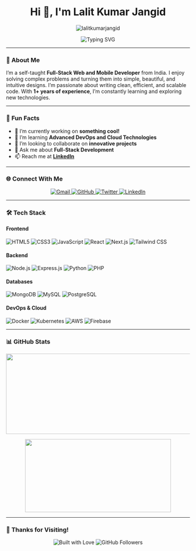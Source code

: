 <h1 align="center">Hi 👋, I'm Lalit Kumar Jangid</h1>
<p align="center">
  <img src="https://komarev.com/ghpvc/?username=lalitkumarjangid&label=Profile%20views&color=0e75b6&style=flat" alt="lalitkumarjangid" />
</p>

<p align="center">
  <img src="https://readme-typing-svg.herokuapp.com?font=Fira+Code&size=24&duration=3000&color=00FF00&center=true&vCenter=true&width=800&lines=Welcome+to+my+GitHub+Profile!;Full-Stack+Web+%26+Mobile+Developer;Turning+Complex+Problems+into+Simple+Solutions" alt="Typing SVG" />
</p>

---

### 🚀 **About Me**
I’m a self-taught **Full-Stack Web and Mobile Developer** from India. I enjoy solving complex problems and turning them into simple, beautiful, and intuitive designs. I’m passionate about writing clean, efficient, and scalable code. With **1+ years of experience**, I’m constantly learning and exploring new technologies.

---

### 🎯 **Fun Facts**
- 🔭 I’m currently working on **something cool!**
- 🌱 I’m learning **Advanced DevOps and Cloud Technologies**
- 👯 I’m looking to collaborate on **innovative projects**
- 💬 Ask me about **Full-Stack Development**
- 📫 Reach me at **[LinkedIn](https://www.linkedin.com/in/lalitkumarjangid)**

---

### 🌐 **Connect With Me**
<p align="center">
  <a href="mailto:erlalitkumar2005@gmail.com">
    <img src="https://img.shields.io/badge/Gmail-D14836?style=for-the-badge&logo=gmail&logoColor=white" alt="Gmail" />
  </a>
  <a href="https://www.github.com/lalitkumarjangid">
    <img src="https://img.shields.io/badge/GitHub-100000?style=for-the-badge&logo=github&logoColor=white" alt="GitHub" />
  </a>
  <a href="https://twitter.com/lkjlalitkumar">
    <img src="https://img.shields.io/badge/Twitter-1DA1F2?style=for-the-badge&logo=twitter&logoColor=white" alt="Twitter" />
  </a>
  <a href="https://www.linkedin.com/in/lalitkumarjangid">
    <img src="https://img.shields.io/badge/LinkedIn-0077B5?style=for-the-badge&logo=linkedin&logoColor=white" alt="LinkedIn" />
  </a>
</p>

---

### 🛠️ **Tech Stack**
#### **Frontend**
![HTML5](https://img.shields.io/badge/HTML5-E34F26?style=for-the-badge&logo=html5&logoColor=white)
![CSS3](https://img.shields.io/badge/CSS3-1572B6?style=for-the-badge&logo=css3&logoColor=white)
![JavaScript](https://img.shields.io/badge/JavaScript-F7DF1E?style=for-the-badge&logo=javascript&logoColor=black)
![React](https://img.shields.io/badge/React-20232A?style=for-the-badge&logo=react&logoColor=61DAFB)
![Next.js](https://img.shields.io/badge/Next.js-000000?style=for-the-badge&logo=next.js&logoColor=white)
![Tailwind CSS](https://img.shields.io/badge/Tailwind_CSS-38B2AC?style=for-the-badge&logo=tailwind-css&logoColor=white)

#### **Backend**
![Node.js](https://img.shields.io/badge/Node.js-43853D?style=for-the-badge&logo=node.js&logoColor=white)
![Express.js](https://img.shields.io/badge/Express.js-000000?style=for-the-badge&logo=express&logoColor=white)
![Python](https://img.shields.io/badge/Python-3776AB?style=for-the-badge&logo=python&logoColor=white)
![PHP](https://img.shields.io/badge/PHP-777BB4?style=for-the-badge&logo=php&logoColor=white)

#### **Databases**
![MongoDB](https://img.shields.io/badge/MongoDB-47A248?style=for-the-badge&logo=mongodb&logoColor=white)
![MySQL](https://img.shields.io/badge/MySQL-4479A1?style=for-the-badge&logo=mysql&logoColor=white)
![PostgreSQL](https://img.shields.io/badge/PostgreSQL-336791?style=for-the-badge&logo=postgresql&logoColor=white)

#### **DevOps & Cloud**
![Docker](https://img.shields.io/badge/Docker-2496ED?style=for-the-badge&logo=docker&logoColor=white)
![Kubernetes](https://img.shields.io/badge/Kubernetes-326CE5?style=for-the-badge&logo=kubernetes&logoColor=white)
![AWS](https://img.shields.io/badge/AWS-232F3E?style=for-the-badge&logo=amazon-aws&logoColor=white)
![Firebase](https://img.shields.io/badge/Firebase-FFCA28?style=for-the-badge&logo=firebase&logoColor=black)

---

### 📊 **GitHub Stats**

<p align="center">
  <img width="800" height="220" src="https://github-profile-summary-cards.vercel.app/api/cards/profile-details?username=lalitkumarjangid&theme=github_dark">
</p>

<p align="center">
<!--    <p align="center">
  <img width="800" height="220" src="https://streak-stats.demolab.com?user=lalitkumarjangid&theme=highcontrast&hide_border=true&border_radius=8&card_width=800">
</p>  -->
<!--   <img width="400" height="220" src="https://github-readme-stats.vercel.app/api?username=lalitkumarjangid&show_icons=true&theme=highcontrast"> -->
  <img width="400" height="200" src="https://github-readme-stats.vercel.app/api/top-langs/?username=lalitkumarjangid&size_weight=0.15&count_weight=0.5&layout=compact&theme=vision-friendly-dark">
</p>


---

### 🎉 **Thanks for Visiting!**
<p align="center">
  <img src="https://ForTheBadge.com/images/badges/built-with-love.svg" alt="Built with Love" />
  <img src="https://img.shields.io/github/followers/lalitkumarjangid?logo=github&style=for-the-badge&color=0891b2&labelColor=1c1917" alt="GitHub Followers" />
</p>
